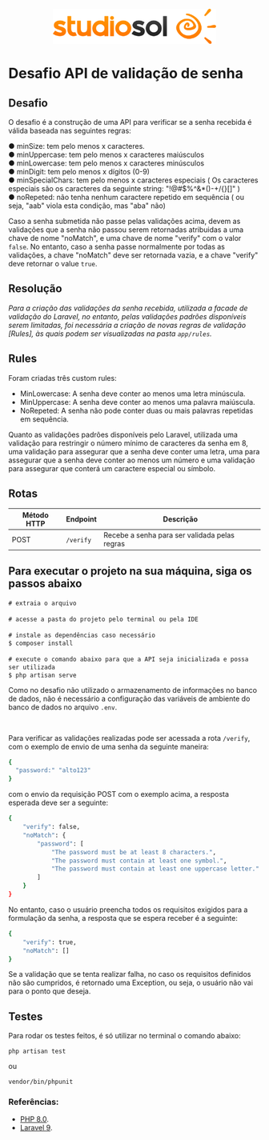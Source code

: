 <p align="center"><img src="studiosol.png" target="_blank" height="70">

# Desafio API de validação de senha

## Desafio

O desafio é a construção de uma API para verificar se a senha recebida é válida baseada nas seguintes regras:

● minSize: tem pelo menos x caracteres. <br>
● minUppercase: tem pelo menos x caracteres maiúsculos <br>
● minLowercase: tem pelo menos x caracteres minúsculos <br>
● minDigit: tem pelo menos x dígitos (0-9) <br>
● minSpecialChars: tem pelo menos x caracteres especiais ( Os caracteres especiais são os
caracteres da seguinte string: "!@#$%^&*()-+\/{}[]" ) <br>
● noRepeted: não tenha nenhum caractere repetido em sequência ( ou seja, "aab" viola esta
condição, mas "aba" não)

Caso a senha submetida não passe pelas validações acima, devem as validações que a senha não passou serem retornadas atribuidas a uma chave de nome "noMatch", e 
uma chave de nome "verify" com o valor `false`. No entanto, caso a senha passe normalmente por todas as validações, a chave 
"noMatch" deve ser retornada vazia, e a chave "verify" deve retornar o value `true`.

## Resolução

*Para a criação das validações da senha recebida, utilizada a facade de validação do Laravel, no entanto, pelas
validações padrões disponíveis serem limitadas, foi necessária a criação de novas regras de validação [Rules], às quais
podem ser visualizadas na pasta ```app/rules```.*

## Rules

Foram criadas três custom rules:

* MinLowercase: A senha deve conter ao menos uma letra minúscula.
* MinUppercase: A senha deve conter ao menos uma palavra maiúscula.
* NoRepeted: A senha não pode conter duas ou mais palavras repetidas em sequência.

Quanto as validações padrões disponíveis pelo Laravel, utilizada uma validação para restringir o número mínimo de caracteres da senha
em 8, uma validação para assegurar que a senha deve conter uma letra, uma para assegurar que a senha deve conter ao menos um número e uma
validação para assegurar que conterá um caractere especial ou símbolo.

## Rotas

| Método HTTP | Endpoint  | Descrição                                     |
|-------------|-----------|-----------------------------------------------|
| POST        | `/verify` | Recebe a senha para ser validada pelas regras |

## Para executar o projeto na sua máquina, siga os passos abaixo

```
# extraia o arquivo

# acesse a pasta do projeto pelo terminal ou pela IDE

# instale as dependências caso necessário
$ composer install

# execute o comando abaixo para que a API seja inicializada e possa ser utilizada
$ php artisan serve
```

Como no desafio não utilizado o armazenamento de informações no banco de dados, não é necessário a configuração das
variáveis de ambiente do banco de dados no arquivo `.env`.

<br>


Para verificar as validações realizadas pode ser acessada a rota `/verify`, com o exemplo de envio de uma senha da seguinte maneira:
```bash
{
  "password:" "alto123"
}
```
com o envio da requisição POST com o exemplo acima, a resposta esperada deve ser a seguinte:

```bash
{
	"verify": false,
	"noMatch": {
		"password": [
			"The password must be at least 8 characters.",
			"The password must contain at least one symbol.",
			"The password must contain at least one uppercase letter."
		]
	}
}
```

No entanto, caso o usuário preencha todos os requisitos exigidos para a formulação da senha, a resposta que se espera receber é a seguinte:
```bash
{
	"verify": true,
	"noMatch": []
}
```

Se a validação que se tenta realizar falha, no caso os requisitos definidos não são cumpridos, é retornado uma Exception, ou seja, o usuário não vai para o ponto que deseja.

## Testes

Para rodar os testes feitos, é só utilizar no terminal o comando abaixo:

```
php artisan test
```

ou

```
vendor/bin/phpunit
```

### Referências:

- [PHP 8.0](https://www.php.net/docs.php).
- [Laravel 9](https://laravel.com/docs/9.x/installation).
